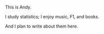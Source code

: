 This is Andy.

I study statistics; I enjoy music, F1, and books. 

And I plan to write about them here. 
